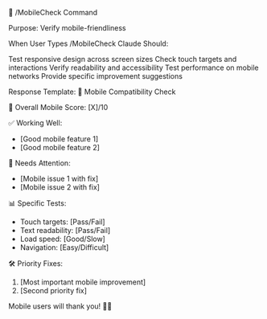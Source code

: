📱 /MobileCheck Command

Purpose: Verify mobile-friendliness

When User Types /MobileCheck
Claude Should:

Test responsive design across screen sizes
Check touch targets and interactions
Verify readability and accessibility
Test performance on mobile networks
Provide specific improvement suggestions

Response Template:
📱 Mobile Compatibility Check

🎯 Overall Mobile Score: [X]/10

✅ Working Well:
- [Good mobile feature 1]
- [Good mobile feature 2]

🔧 Needs Attention:
- [Mobile issue 1 with fix]
- [Mobile issue 2 with fix]

📊 Specific Tests:
- Touch targets: [Pass/Fail]
- Text readability: [Pass/Fail]
- Load speed: [Good/Slow]
- Navigation: [Easy/Difficult]

🛠️ Priority Fixes:
1. [Most important mobile improvement]
2. [Second priority fix]

Mobile users will thank you! 📱✨